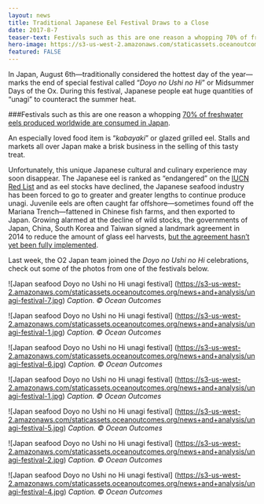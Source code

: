 ```yaml
---
layout: news
title: Traditional Japanese Eel Festival Draws to a Close
date: 2017-8-7
teaser-text: Festivals such as this are one reason a whopping 70% of freswhater eels produced worldwide are consumed in Japan. Check out some photos from one festival.
hero-image: https://s3-us-west-2.amazonaws.com/staticassets.oceanoutcomes.org/news+and+analysis/unagi-festival-4.jpg
featured: FALSE
---
```

In Japan, August 6th—traditionally considered the hottest day of the year—marks the end of special festival called “*Doyo no Ushi no Hi*” or Midsummer Days of the Ox. During this festival, Japanese people eat huge quantities of “unagi” to counteract the summer heat.

###Festivals such as this are one reason a whopping <a href="https://www.theatlantic.com/science/archive/2016/01/unagi-endangered-eel-japan/423675/" target="blank">70% of freshwater eels produced worldwide are consumed in Japan</a>.

An especially loved food item is “*kabayaki*” or glazed grilled eel. Stalls and markets all over Japan make a brisk business in the selling of this tasty treat. 

Unfortunately, this unique Japanese cultural and culinary experience may soon disappear. The Japanese eel is ranked as “endangered” on the <a href="http://www.iucnredlist.org/details/166184/0" target="blank">IUCN Red List</a> and as eel stocks have declined, the Japanese seafood industry has been forced to go to greater and greater lengths to continue produce unagi. Juvenile eels are often caught far offshore—sometimes found off the Mariana Trench—fattened in Chinese fish farms, and then exported to Japan. Growing alarmed at the decline of wild stocks, the governments of Japan, China, South Korea and Taiwan signed a landmark agreement in 2014 to reduce the amount of glass eel harvests, <a href="https://asia.nikkei.com/Politics-Economy/International-Relations/East-Asian-deal-on-eel-conservation-remains-elusive" target="blank">but the agreement hasn’t yet been fully implemented</a>.

Last week, the O2 Japan team joined the *Doyo no Ushi no Hi* celebrations, check out some of the photos from one of the festivals below. 

![Japan seafood Doyo no Ushi no Hi unagi festival]
(https://s3-us-west-2.amazonaws.com/staticassets.oceanoutcomes.org/news+and+analysis/unagi-festival-7.jpg)
*Caption. © Ocean Outcomes*

![Japan seafood Doyo no Ushi no Hi unagi festival]
(https://s3-us-west-2.amazonaws.com/staticassets.oceanoutcomes.org/news+and+analysis/unagi-festival-1.jpg)
*Caption. © Ocean Outcomes*

![Japan seafood Doyo no Ushi no Hi unagi festival]
(https://s3-us-west-2.amazonaws.com/staticassets.oceanoutcomes.org/news+and+analysis/unagi-festival-6.jpg)
*Caption. © Ocean Outcomes*

![Japan seafood Doyo no Ushi no Hi unagi festival]
(https://s3-us-west-2.amazonaws.com/staticassets.oceanoutcomes.org/news+and+analysis/unagi-festival-1.jpg)
*Caption. © Ocean Outcomes*

![Japan seafood Doyo no Ushi no Hi unagi festival]
(https://s3-us-west-2.amazonaws.com/staticassets.oceanoutcomes.org/news+and+analysis/unagi-festival-5.jpg)
*Caption. © Ocean Outcomes*

![Japan seafood Doyo no Ushi no Hi unagi festival]
(https://s3-us-west-2.amazonaws.com/staticassets.oceanoutcomes.org/news+and+analysis/unagi-festival-2.jpg)
*Caption. © Ocean Outcomes*

![Japan seafood Doyo no Ushi no Hi unagi festival]
(https://s3-us-west-2.amazonaws.com/staticassets.oceanoutcomes.org/news+and+analysis/unagi-festival-4.jpg)
*Caption. © Ocean Outcomes*
